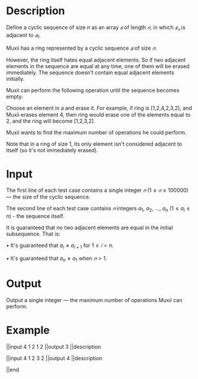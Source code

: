 # Description
Define a cyclic sequence of size $n$ as an array $𝑠$ of length $𝑛$, in which $𝑠_𝑛$ is adjacent to $𝑠_1$.

Muxii has a ring represented by a cyclic sequence $𝑎$ of size $𝑛$.

However, the ring itself hates equal adjacent elements. So if two adjacent elements in the sequence are equal at any time, one of them will be erased immediately. The sequence doesn't contain equal adjacent elements initially.

Muxii can perform the following operation until the sequence becomes empty:

Choose an element in 𝑎 and erase it. For example, if ring is [1,2,4,2,3,2], and Muxii erases element 4, then ring would erase one of the elements equal to 2, and the ring will become [1,2,3,2].

Muxii wants to find the maximum number of operations he could perform.

Note that in a ring of size 1, its only element isn't considered adjacent to itself (so it's not immediately erased).

# Input
The first line of each test case contains a single integer $𝑛$ ($1≤𝑛≤100000$) — the size of the cyclic sequence.

The second line of each test case contains $𝑛$ integers $a_1$, $a_2$, ..., $a_n$ ($1 \leq a_i \leq n$) - the sequence itself. 

It is guaranteed that no two adjacent elements are equal in the initial subsequence. That is:

• It's guaranteed that $a_i \neq a_{i+1}$ for $1 \leq 𝑖 < n$.

• It's guaranteed that $a_n \neq a_1$ when $𝑛>1$.

# Output
Output a single integer — the maximum number of operations Muxii can perform.

# Example
||input
4
1 2 1 2
||output
3
||description

||input
4
1 2 3 2
||output
4
||description

||end

